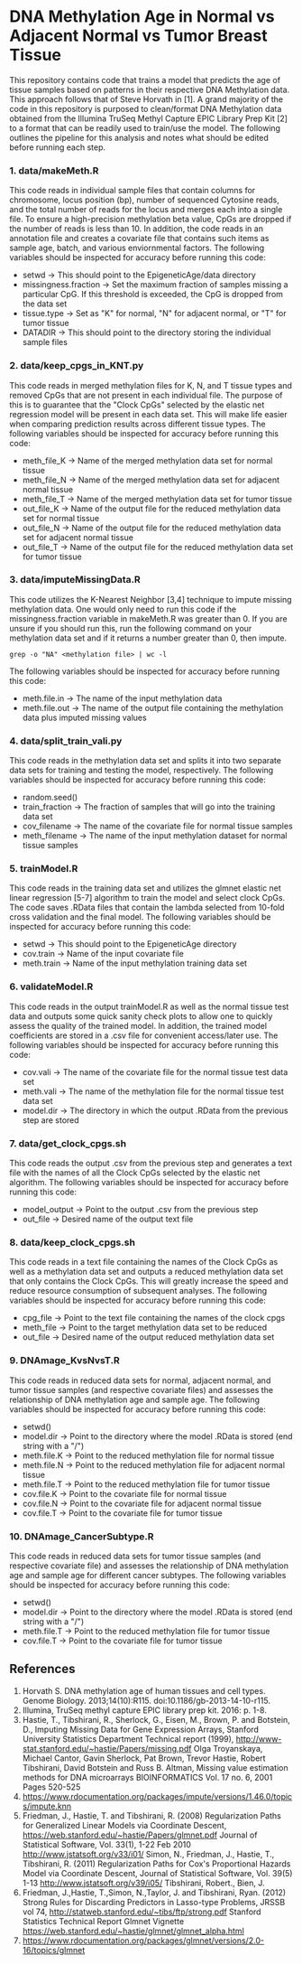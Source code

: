 DNA Methylation Age in Normal vs Adjacent Normal vs Tumor Breast Tissue
====================

This repository contains code that trains a model that predicts the age of tissue samples based on patterns in their respective DNA Methylation data. This approach follows that of Steve Horvath in [1]. A grand majority of the code in this repository is purposed to clean/format DNA Methylation data obtained from the Illumina TruSeq Methyl Capture EPIC Library Prep Kit [2] to a format that can be readily used to train/use the model. The following outlines the pipeline for this analysis and notes what should be edited before running each step.

### 1. data/makeMeth.R 
This code reads in individual sample files that contain columns for chromosome, locus position (bp), number of sequenced Cytosine reads, and the total number of reads for the locus and merges each into a single file. To ensure a high-precision methylation beta value, CpGs are dropped if the number of reads is less than 10. In addition, the code reads in an annotation file and creates a covariate file that contains such items as sample age, batch, and various enviornmental factors. The following variables should be inspected for accuracy before running this code:
* setwd -> This should point to the EpigeneticAge/data directory
* missingness.fraction -> Set the maximum fraction of samples missing a particular CpG. If this threshold is exceeded, the CpG is dropped from the data set
* tissue.type -> Set as "K" for normal, "N" for adjacent normal, or "T" for tumor tissue
* DATADIR -> This should point to the directory storing the individual sample files

### 2. data/keep_cpgs_in_KNT.py
This code reads in merged methylation files for K, N, and T tissue types and removed CpGs that are not present in each individual file. The purpose of this is to guarantee that the "Clock CpGs" selected by the elastic net regression model will be present in each data set. This will make life easier when comparing prediction results across different tissue types. The following variables should be inspected for accuracy before running this code:
* meth_file_K -> Name of the merged methylation data set for normal tissue
* meth_file_N -> Name of the merged methylation data set for adjacent normal tissue
* meth_file_T -> Name of the merged methylation data set for tumor tissue
* out_file_K -> Name of the output file for the reduced methylation data set for normal tissue
* out_file_N -> Name of the output file for the reduced methylation data set for adjacent normal tissue
* out_file_T -> Name of the output file for the reduced methylation data set for tumor tissue

### 3. data/imputeMissingData.R
This code utilizes the K-Nearest Neighbor [3,4] technique to impute missing methylation data. One would only need to run this code if the missingness.fraction variable in makeMeth.R was greater than 0. If you are unsure if you should run this, run the following command on your methylation data set and if it returns a number greater than 0, then impute.
```
grep -o "NA" <methylation file> | wc -l 
```
The following variables should be inspected for accuracy before running this code:
* meth.file.in  -> The name of the input methylation data
* meth.file.out -> The name of the output file containing the methylation data plus imputed missing values

### 4. data/split_train_vali.py
This code reads in the methylation data set and splits it into two separate data sets for training and testing the model, respectively. The following variables should be inspected for accuracy before running this code:
* random.seed()
* train_fraction -> The fraction of samples that will go into the training data set
* cov_filename  -> The name of the covariate file for normal tissue samples
* meth_filename -> The name of the input methylation dataset for normal tissue samples

### 5. trainModel.R
This code reads in the training data set and utilizes the glmnet elastic net linear regression [5-7] algorithm to train the model and select clock CpGs. The code saves .RData files that contain the lambda selected from 10-fold cross validation and the final model. The following variables should be inspected for accuracy before running this code:
* setwd -> This should point to the EpigeneticAge directory
* cov.train -> Name of the input covariate file
* meth.train -> Name of the input methylation training data set

### 6. validateModel.R
This code reads in the output trainModel.R as well as the normal tissue test data and outputs some quick sanity check plots to allow one to quickly assess the quality of the trained model. In addition, the trained model coefficients are stored in a .csv file for convenient access/later use. The following variables should be inspected for accuracy before running this code:
* cov.vali  -> The name of the covariate file for the normal tissue test data set
* meth.vali -> The name of the methylation file for the normal tissue test data set 
* model.dir -> The directory in which the output .RData from the previous step are stored

### 7. data/get_clock_cpgs.sh
This code reads the output .csv from the previous step and generates a text file with the names of all the Clock CpGs selected by the elastic net algorithm. The following variables should be inspected for accuracy before running this code:
* model_output -> Point to the output .csv from the previous step
* out_file -> Desired name of the output text file

### 8. data/keep_clock_cpgs.sh
This code reads in a text file containing the names of the Clock CpGs as well as a methylation data set and outputs a reduced methylation data set that only contains the Clock CpGs. This will greatly increase the speed and reduce resource consumption of subsequent analyses. The following variables should be inspected for accuracy before running this code:
* cpg_file -> Point to the text file containing the names of the clock cpgs
* meth_file -> Point to the target methylation data set to be reduced
* out_file -> Desired name of the output reduced methylation data set

### 9. DNAmage_KvsNvsT.R
This code reads in reduced data sets for normal, adjacent normal, and tumor tissue samples (and respective covariate files) and assesses the relationship of DNA methylation age and sample age. The following variables should be inspected for accuracy before running this code:
* setwd()
* model.dir -> Point to the directory where the model .RData is stored (end string with a "/")
* meth.file.K -> Point to the reduced methylation file for normal tissue
* meth.file.N -> Point to the reduced methylation file for adjacent normal tissue
* meth.file.T -> Point to the reduced methylation file for tumor tissue
* cov.file.K -> Point to the covariate file for normal tissue
* cov.file.N -> Point to the covariate file for adjacent normal tissue
* cov.file.T -> Point to the covariate file for tumor tissue

### 10. DNAmage_CancerSubtype.R
This code reads in reduced data sets for tumor tissue samples (and respective covariate file) and assesses the relationship of DNA methylation age and sample age for different cancer subtypes. The following variables should be inspected for accuracy before running this code:
* setwd()
* model.dir -> Point to the directory where the model .RData is stored (end string with a "/")
* meth.file.T -> Point to the reduced methylation file for tumor tissue
* cov.file.T -> Point to the covariate file for tumor tissue

References
---------------------
1. Horvath S. DNA methylation age of human tissues and cell types. Genome Biology. 2013;14(10):R115. doi:10.1186/gb-2013-14-10-r115.
2. Illumina, TruSeq methyl capture EPIC library prep kit. 2016: p. 1-8.
3. Hastie, T., Tibshirani, R., Sherlock, G., Eisen, M., Brown, P. and Botstein, D., Imputing Missing Data for Gene Expression Arrays, Stanford University Statistics Department Technical report (1999), http://www-stat.stanford.edu/~hastie/Papers/missing.pdf Olga Troyanskaya, Michael Cantor, Gavin Sherlock, Pat Brown, Trevor Hastie, Robert Tibshirani, David Botstein and Russ B. Altman, Missing value estimation methods for DNA microarrays BIOINFORMATICS Vol. 17 no. 6, 2001 Pages 520-525 
4. https://www.rdocumentation.org/packages/impute/versions/1.46.0/topics/impute.knn
5. Friedman, J., Hastie, T. and Tibshirani, R. (2008) Regularization Paths for Generalized Linear Models via Coordinate Descent, https://web.stanford.edu/~hastie/Papers/glmnet.pdf Journal of Statistical Software, Vol. 33(1), 1-22 Feb 2010 http://www.jstatsoft.org/v33/i01/ Simon, N., Friedman, J., Hastie, T., Tibshirani, R. (2011) Regularization Paths for Cox's Proportional Hazards Model via Coordinate Descent, Journal of Statistical Software, Vol. 39(5) 1-13 http://www.jstatsoft.org/v39/i05/ Tibshirani, Robert., Bien, J.
6. Friedman, J.,Hastie, T.,Simon, N.,Taylor, J. and Tibshirani, Ryan. (2012) Strong Rules for Discarding Predictors in Lasso-type Problems, JRSSB vol 74, http://statweb.stanford.edu/~tibs/ftp/strong.pdf Stanford Statistics Technical Report Glmnet Vignette https://web.stanford.edu/~hastie/glmnet/glmnet_alpha.html
7. https://www.rdocumentation.org/packages/glmnet/versions/2.0-16/topics/glmnet
